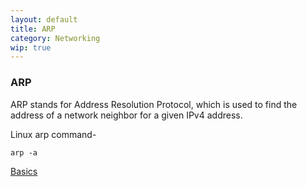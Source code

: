 ```yaml
---
layout: default
title: ARP
category: Networking
wip: true
---
```

### ARP
ARP stands for Address Resolution Protocol, which is used to find the address of a network neighbor for a given IPv4 address.

Linux arp command-
```
arp -a
```

[Basics](/networking/basics) 


